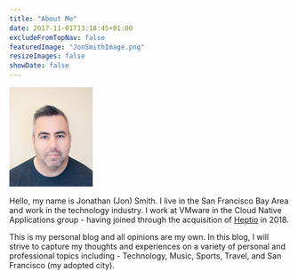 ```yaml
---
title: "About Me"
date: 2017-11-01T13:18:45+01:00
excludeFromTopNav: false
featuredImage: "JonSmithImage.png"
resizeImages: false
showDate: false
---
```

<img src="JonSmithImage.png" width="150">

Hello, my name is Jonathan (Jon) Smith. I live in the San Francisco Bay Area and work in the technology industry. I work at VMware in the Cloud Native Applications group - having joined through the acquisition of [Heptio](https://www.heptio.com/ "Heptio's Homepage") in 2018.

This is my personal blog and all opinions are my own. In this blog, I will strive to capture my thoughts and experiences on a variety of personal and professional topics including - Technology, Music, Sports, Travel, and San Francisco (my adopted city).
